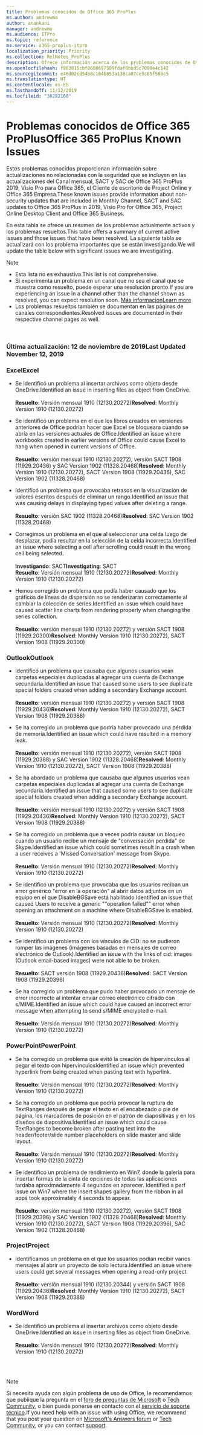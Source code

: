 ```yaml
---
title: Problemas conocidos de Office 365 ProPlus
ms.author: andrewmo
author: anankani
manager: andrewmo
ms.audience: ITPro
ms.topic: reference
ms.service: o365-proplus-itpro
localization_priority: Priority
ms.collection: RelNotes_ProPlus
description: Ofrece información acerca de los problemas conocidos de Office 365 ProPlus
ms.openlocfilehash: f863015cbf8680697509fdaf0bbd5c7000e4c142
ms.sourcegitcommit: e46d02cd54b8c164b853a130ca07ce9c85f586c5
ms.translationtype: HT
ms.contentlocale: es-ES
ms.lasthandoff: 11/12/2019
ms.locfileid: "38282168"
---
```

# <a name="office-365-proplus-known-issues"></a><span data-ttu-id="84a40-103">Problemas conocidos de Office 365 ProPlus</span><span class="sxs-lookup"><span data-stu-id="84a40-103">Office 365 ProPlus Known Issues</span></span>

<span data-ttu-id="84a40-104">Estos problemas conocidos proporcionan información sobre actualizaciones no relacionadas con la seguridad que se incluyen en las actualizaciones del Canal mensual, SACT y SAC de Office 365 ProPlus 2019, Visio Pro para Office 365, el Cliente de escritorio de Project Online y Office 365 Empresa.</span><span class="sxs-lookup"><span data-stu-id="84a40-104">These known issues provide information about non-security updates that are included in Monthly Channel, SACT and SAC updates to Office 365 ProPlus in 2019, Visio Pro for Office 365, Project Online Desktop Client and Office 365 Business.</span></span>

<span data-ttu-id="84a40-105">En esta tabla se ofrece un resumen de los problemas actualmente activos y los problemas resueltos.</span><span class="sxs-lookup"><span data-stu-id="84a40-105">This table offers a summary of current active issues and those issues that have been resolved.</span></span>  <span data-ttu-id="84a40-106">La siguiente tabla se actualizará con los problema importantes que se están investigando.</span><span class="sxs-lookup"><span data-stu-id="84a40-106">We will update the table below with significant issues we are investigating.</span></span>

> [!NOTE]
>- <span data-ttu-id="84a40-107">Esta lista no es exhaustiva.</span><span class="sxs-lookup"><span data-stu-id="84a40-107">This list is not comprehensive.</span></span>
>- <span data-ttu-id="84a40-108">Si experimenta un problema en un canal que no sea el canal que se muestra como resuelto, puede esperar una resolución pronto.</span><span class="sxs-lookup"><span data-stu-id="84a40-108">If you are experiencing an issue in a channel other than the channel shown as resolved, you can expect resolution soon.</span></span> [<span data-ttu-id="84a40-109">Más información</span><span class="sxs-lookup"><span data-stu-id="84a40-109">Learn more</span></span>](https://docs.microsoft.com/es-ES/DeployOffice/overview-of-update-channels-for-office-365-proplus#BKMK_SAC)
>- <span data-ttu-id="84a40-110">Los problemas resueltos también se documentan en las páginas de canales correspondientes.</span><span class="sxs-lookup"><span data-stu-id="84a40-110">Resolved issues are documented in their respective channel pages as well.</span></span>

<br>

### <a name="last-updated-november-12-2019"></a><span data-ttu-id="84a40-111">Última actualización: 12 de noviembre de 2019</span><span class="sxs-lookup"><span data-stu-id="84a40-111">Last Updated November 12, 2019</span></span>

### <a name="excel"></a><span data-ttu-id="84a40-112">Excel</span><span class="sxs-lookup"><span data-stu-id="84a40-112">Excel</span></span>

- <span data-ttu-id="84a40-113">Se identificó un problema al insertar archivos como objeto desde OneDrive.</span><span class="sxs-lookup"><span data-stu-id="84a40-113">Identified an issue in inserting files as object from OneDrive.</span></span><br><br> <span data-ttu-id="84a40-114">**Resuelto**: Versión mensual 1910 (12130.20272)</span><span class="sxs-lookup"><span data-stu-id="84a40-114">**Resolved**: Monthly Version 1910 (12130.20272)</span></span>

- <span data-ttu-id="84a40-115">Se identificó un problema en el que los libros creados en versiones anteriores de Office podrían hacer que Excel se bloqueara cuando se abría en las versiones actuales de Office.</span><span class="sxs-lookup"><span data-stu-id="84a40-115">Identified an issue where workbooks created in earlier versions of Office could cause Excel to hang when opened in current versions of Office.</span></span><br><br>
<span data-ttu-id="84a40-116">**Resuelto**: versión mensual 1910 (12130.20272), versión SACT 1908 (11929.20436) y SAC Version 1902 (11328.20468)</span><span class="sxs-lookup"><span data-stu-id="84a40-116">**Resolved**: Monthly Version 1910 (12130.20272), SACT Version 1908 (11929.20436), SAC Version 1902 (11328.20468)</span></span>

- <span data-ttu-id="84a40-117">Identificó un problema que provocaba retrasos en la visualización de valores escritos después de eliminar un rango.</span><span class="sxs-lookup"><span data-stu-id="84a40-117">Identified an issue that was causing delays in displaying typed values after deleting a range.</span></span><br><br>
<span data-ttu-id="84a40-118">**Resuelto**: versión SAC 1902 (11328.20468)</span><span class="sxs-lookup"><span data-stu-id="84a40-118">**Resolved**: SAC Version 1902 (11328.20468)</span></span>

- <span data-ttu-id="84a40-119">Corregimos un problema en el que al seleccionar una celda luego de desplazar, podía resultar en la selección de la celda incorrecta.</span><span class="sxs-lookup"><span data-stu-id="84a40-119">Identified an issue where selecting a cell after scrolling could result in the wrong cell being selected.</span></span><br><br>
<span data-ttu-id="84a40-120">**Investigando**: SACT</span><span class="sxs-lookup"><span data-stu-id="84a40-120">**Investigating**: SACT</span></span> <br><span data-ttu-id="84a40-121">**Resuelto**: Versión mensual 1910 (12130.20272)</span><span class="sxs-lookup"><span data-stu-id="84a40-121">**Resolved**: Monthly Version 1910 (12130.20272)</span></span>

- <span data-ttu-id="84a40-122">Hemos corregido un problema que podía haber causado que los gráficos de líneas de dispersión no se renderizaran correctamente al cambiar la colección de series.</span><span class="sxs-lookup"><span data-stu-id="84a40-122">Identified an issue which could have caused scatter line charts from rendering properly when changing the series collection.</span></span><br><br>
<span data-ttu-id="84a40-123">**Resuelto**: versión mensual 1910 (12130.20272) y versión SACT 1908 (11929.20300)</span><span class="sxs-lookup"><span data-stu-id="84a40-123">**Resolved**: Monthly Version 1910 (12130.20272), SACT Version 1908 (11929.20300)</span></span>

### <a name="outlook"></a><span data-ttu-id="84a40-124">Outlook</span><span class="sxs-lookup"><span data-stu-id="84a40-124">Outlook</span></span>

- <span data-ttu-id="84a40-125">Identificó un problema que causaba que algunos usuarios vean carpetas especiales duplicadas al agregar una cuenta de Exchange secundaria.</span><span class="sxs-lookup"><span data-stu-id="84a40-125">Identified an issue that caused some users to see duplicate special folders created when adding a secondary Exchange account.</span></span><br><br>
<span data-ttu-id="84a40-126">**Resuelto**: versión mensual 1910 (12130.20272) y versión SACT 1908 (11929.20436)</span><span class="sxs-lookup"><span data-stu-id="84a40-126">**Resolved**: Monthly Version 1910 (12130.20272), SACT Version 1908 (11929.20388)</span></span>

- <span data-ttu-id="84a40-127">Se ha corregido un problema que podría haber provocado una pérdida de memoria.</span><span class="sxs-lookup"><span data-stu-id="84a40-127">Identified an issue which could have resulted in a memory leak.</span></span> <br><br>
<span data-ttu-id="84a40-128">**Resuelto**: versión mensual 1910 (12130.20272), versión SACT 1908 (11929.20388) y SAC Version 1902 (11328.20468)</span><span class="sxs-lookup"><span data-stu-id="84a40-128">**Resolved**: Monthly Version 1910 (12130.20272), SACT Version 1908 (11929.20388)</span></span>

- <span data-ttu-id="84a40-129">Se ha abordado un problema que causaba que algunos usuarios vean carpetas especiales duplicadas al agregar una cuenta de Exchange secundaria.</span><span class="sxs-lookup"><span data-stu-id="84a40-129">Identified an issue that caused some users to see duplicate special folders created when adding a secondary Exchange account.</span></span><br><br>
<span data-ttu-id="84a40-130">**Resuelto**: versión mensual 1910 (12130.20272) y versión SACT 1908 (11929.20436)</span><span class="sxs-lookup"><span data-stu-id="84a40-130">**Resolved**: Monthly Version 1910 (12130.20272), SACT Version 1908 (11929.20388)</span></span>

- <span data-ttu-id="84a40-131">Se ha corregido un problema que a veces podría causar un bloqueo cuando un usuario recibe un mensaje de "conversación perdida" de Skype.</span><span class="sxs-lookup"><span data-stu-id="84a40-131">Identified an issue which could sometimes result in a crash when a user receives a 'Missed Conversation' message from Skype.</span></span><br><br>
<span data-ttu-id="84a40-132">**Resuelto**: Versión mensual 1910 (12130.20272)</span><span class="sxs-lookup"><span data-stu-id="84a40-132">**Resolved**: Monthly Version 1910 (12130.20272)</span></span>

- <span data-ttu-id="84a40-133">Se identificó un problema que provocaba que los usuarios reciban un error genérico "error en la operación" al abrir datos adjuntos en un equipo en el que DisableBGSave está habilitado.</span><span class="sxs-lookup"><span data-stu-id="84a40-133">Identified an issue that caused Users to receive a generic ""operation failed"" error when opening an attachment on a machine where DisableBGSave is enabled.</span></span><br><br>
<span data-ttu-id="84a40-134">**Resuelto**: Versión mensual 1910 (12130.20272)</span><span class="sxs-lookup"><span data-stu-id="84a40-134">**Resolved**: Monthly Version 1910 (12130.20272)</span></span>

- <span data-ttu-id="84a40-135">Se identificó un problema con los vínculos de CID: no se pudieron romper las imágenes (imágenes basadas en mensajes de correo electrónico de Outlook).</span><span class="sxs-lookup"><span data-stu-id="84a40-135">Identified an issue with the links of cid: images (Outlook email-based images) were not able to be broken.</span></span><br><br>
<span data-ttu-id="84a40-136">**Resuelto**: SACT versión 1908 (11929.20436)</span><span class="sxs-lookup"><span data-stu-id="84a40-136">**Resolved**: SACT Version 1908 (11929.20396)</span></span>

- <span data-ttu-id="84a40-137">Se ha corregido un problema que pudo haber provocado un mensaje de error incorrecto al intentar enviar correo electrónico cifrado con s/MIME.</span><span class="sxs-lookup"><span data-stu-id="84a40-137">Identified an issue which could have caused an incorrect error message when attempting to send s/MIME encrypted e-mail.</span></span><br><br><span data-ttu-id="84a40-138">**Resuelto**: Versión mensual 1910 (12130.20272)</span><span class="sxs-lookup"><span data-stu-id="84a40-138">**Resolved**: Monthly Version 1910 (12130.20272)</span></span>

### <a name="powerpoint"></a><span data-ttu-id="84a40-139">PowerPoint</span><span class="sxs-lookup"><span data-stu-id="84a40-139">PowerPoint</span></span>

- <span data-ttu-id="84a40-140">Se ha corregido un problema que evitó la creación de hipervínculos al pegar el texto con hipervínculos</span><span class="sxs-lookup"><span data-stu-id="84a40-140">Identified an issue which prevented hyperlink from being created when pasting text with hyperlink.</span></span> <br><br><span data-ttu-id="84a40-141">**Resuelto**: Versión mensual 1910 (12130.20272)</span><span class="sxs-lookup"><span data-stu-id="84a40-141">**Resolved**: Monthly Version 1910 (12130.20272)</span></span>

- <span data-ttu-id="84a40-142">Se ha corregido un problema que podría provocar la ruptura de TextRanges después de pegar el texto en el encabezado o pie de página, los marcadores de posición en el patrón de diapositivas y en los diseños de diapositiva.</span><span class="sxs-lookup"><span data-stu-id="84a40-142">Identified an issue which could cause TextRanges to become broken after pasting text into the header/footer/slide number placeholders on slide master and slide layout.</span></span> <br><br><span data-ttu-id="84a40-143">**Resuelto**: Versión mensual 1910 (12130.20272)</span><span class="sxs-lookup"><span data-stu-id="84a40-143">**Resolved**: Monthly Version 1910 (12130.20272)</span></span>

- <span data-ttu-id="84a40-144">Se identificó un problema de rendimiento en Win7, donde la galería para insertar formas de la cinta de opciones de todas las aplicaciones tardaba aproximadamente 4 segundos en aparecer. </span><span class="sxs-lookup"><span data-stu-id="84a40-144">Identified a perf issue on Win7 where the insert shapes gallery from the ribbon in all apps took approximately 4 seconds to appear.</span></span><br>
<br><span data-ttu-id="84a40-145">**Resuelto**: versión mensual 1910 (12130.20272), versión SACT 1908 (11929.20396) y SAC Version 1902 (11328.20468)</span><span class="sxs-lookup"><span data-stu-id="84a40-145">**Resolved**: Monthly Version 1910 (12130.20272), SACT Version 1908 (11929.20396), SAC Version 1902 (11328.20468)</span></span>

### <a name="project"></a><span data-ttu-id="84a40-146">Project</span><span class="sxs-lookup"><span data-stu-id="84a40-146">Project</span></span>

- <span data-ttu-id="84a40-147">Identificamos un problema en el que los usuarios podían recibir varios mensajes al abrir un proyecto de solo lectura.</span><span class="sxs-lookup"><span data-stu-id="84a40-147">Identified an issue where users could get several messages when opening a read-only project.</span></span><br><br>
<span data-ttu-id="84a40-148">**Resuelto**: versión mensual 1910 (12130.20344) y versión SACT 1908 (11929.20436)</span><span class="sxs-lookup"><span data-stu-id="84a40-148">**Resolved**: Monthly Version 1910 (12130.20272), SACT Version 1908 (11929.20388)</span></span>

### <a name="word"></a><span data-ttu-id="84a40-149">Word</span><span class="sxs-lookup"><span data-stu-id="84a40-149">Word</span></span>
- <span data-ttu-id="84a40-150">Se identificó un problema al insertar archivos como objeto desde OneDrive.</span><span class="sxs-lookup"><span data-stu-id="84a40-150">Identified an issue in inserting files as object from OneDrive.</span></span><br><br> <span data-ttu-id="84a40-151">**Resuelto**: Versión mensual 1910 (12130.20272)</span><span class="sxs-lookup"><span data-stu-id="84a40-151">**Resolved**: Monthly Version 1910 (12130.20272)</span></span>



<br>
<br>

> [!NOTE]
> <span data-ttu-id="84a40-152">Si necesita ayuda con algún problema de uso de Office, le recomendamos que publique la pregunta en el [foro de preguntas de Microsoft](https://answers.microsoft.com/) o [Tech Community](https://techcommunity.microsoft.com/), o bien puede ponerse en contacto con el [servicio de soporte técnico](https://support.microsoft.com/contactus).</span><span class="sxs-lookup"><span data-stu-id="84a40-152">If you need help with an issue with using Office, we recommend that you post your question on [Microsoft's Answers forum](https://answers.microsoft.com/) or [Tech Community](https://techcommunity.microsoft.com/), or you can contact [support](https://support.microsoft.com/contactus).</span></span>
